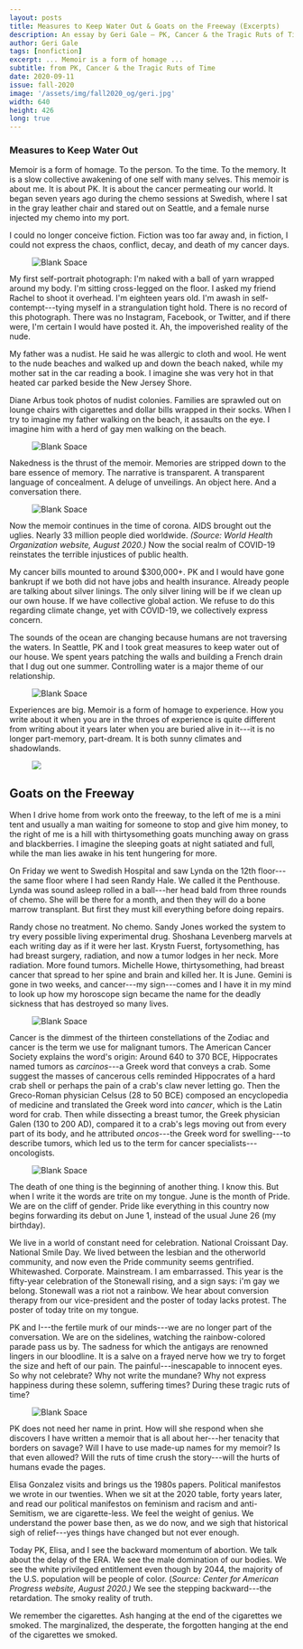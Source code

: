 ```yaml
---
layout: posts
title: Measures to Keep Water Out & Goats on the Freeway (Excerpts)
description: An essay by Geri Gale – PK, Cancer & the Tragic Ruts of Time (Excerpt)
author: Geri Gale
tags: [nonfiction]
excerpt: ... Memoir is a form of homage ...
subtitle: from PK, Cancer & the Tragic Ruts of Time
date: 2020-09-11
issue: fall-2020
image: '/assets/img/fall2020_og/geri.jpg'
width: 640
height: 426
long: true
---
```



### Measures to Keep Water Out

Memoir is a form of homage. To the person. To the time. To the memory.
It is a slow collective awakening of one self with many selves. This
memoir is about me. It is about PK. It is about the cancer permeating
our world. It began seven years ago during the chemo sessions at
Swedish, where I sat in the gray leather chair and stared out on
Seattle, and a female nurse injected my chemo into my port.

I could no longer conceive fiction. Fiction was too far away and, in
fiction, I could not express the chaos, conflict, decay, and death of my
cancer days.

<figure class="my-4 py-3 ">
  <img src="{{ '/assets/img/dinkus.png' | prepend: site.baseurl }}" class="d-block mx-auto" alt="Blank Space" style="max-height:15px;" />
</figure>

My first self-portrait photograph: I'm naked with a ball of yarn wrapped
around my body. I'm sitting cross-legged on the floor. I asked my friend
Rachel to shoot it overhead. I'm eighteen years old. I'm awash in
self-contempt---tying myself in a strangulation tight hold. There is no
record of this photograph. There was no Instagram, Facebook, or Twitter,
and if there were, I'm certain I would have posted it. Ah, the
impoverished reality of the nude.

My father was a nudist. He said he was allergic to cloth and wool. He
went to the nude beaches and walked up and down the beach naked, while
my mother sat in the car reading a book. I imagine she was very hot in
that heated car parked beside the New Jersey Shore.

Diane Arbus took photos of nudist colonies. Families are sprawled out on
lounge chairs with cigarettes and dollar bills wrapped in their socks.
When I try to imagine my father walking on the beach, it assaults on the
eye. I imagine him with a herd of gay men walking on the beach.

<figure class="my-4 py-3 ">
  <img src="{{ '/assets/img/dinkus.png' | prepend: site.baseurl }}" class="d-block mx-auto" alt="Blank Space" style="max-height:15px;" />
</figure>

Nakedness is the thrust of the memoir. Memories are stripped down to the
bare essence of memory. The narrative is transparent. A transparent
language of concealment. A deluge of unveilings. An object here. And a
conversation there.

<figure class="my-4 py-3 ">
  <img src="{{ '/assets/img/dinkus.png' | prepend: site.baseurl }}" class="d-block mx-auto" alt="Blank Space" style="max-height:15px;" />
</figure>

Now the memoir continues in the time of corona. AIDS brought out the
uglies. Nearly 33 million people died worldwide. *(Source: World Health
Organization website, August 2020.)* Now the social realm of COVID-19
reinstates the terrible injustices of public health.

My cancer bills mounted to around \$300,000+. PK and I would have gone
bankrupt if we both did not have jobs and health insurance. Already
people are talking about silver linings. The only silver lining will be
if we clean up our own house. If we have collective global action. We
refuse to do this regarding climate change, yet with COVID-19, we
collectively express concern.

The sounds of the ocean are changing because humans are not traversing
the waters. In Seattle, PK and I took great measures to keep water out
of our house. We spent years patching the walls and building a French
drain that I dug out one summer. Controlling water is a major theme of
our relationship.

<figure class="my-4 py-3 ">
  <img src="{{ '/assets/img/dinkus.png' | prepend: site.baseurl }}" class="d-block mx-auto" alt="Blank Space" style="max-height:15px;" />
</figure>

Experiences are big. Memoir is a form of homage to experience. How you
write about it when you are in the throes of experience is quite
different from writing about it years later when you are buried alive in
it---it is no longer part-memory, part-dream. It is both sunny climates
and shadowlands.

<figure class="mb-4 py-4">
  <img src="{{ '/assets/img/seperator.png' | prepend: site.baseurl }}" class="mx-auto d-block" style="max-height:15px;" />
</figure>


## Goats on the Freeway

When I drive home from work onto the freeway, to the left of me is a
mini tent and usually a man waiting for someone to stop and give him
money, to the right of me is a hill with thirtysomething goats munching
away on grass and blackberries. I imagine the sleeping goats at night
satiated and full, while the man lies awake in his tent hungering for
more.

On Friday we went to Swedish Hospital and saw Lynda on the 12th
floor---the same floor where I had seen Randy Hale. We called it the
Penthouse. Lynda was sound asleep rolled in a ball---her head bald from
three rounds of chemo. She will be there for a month, and then they will
do a bone marrow transplant. But first they must kill everything before
doing repairs.

Randy chose no treatment. No chemo. Sandy Jones worked the system to try
every possible living experimental drug. Shoshana Levenberg marvels at
each writing day as if it were her last. Krystn Fuerst, fortysomething,
has had breast surgery, radiation, and now a tumor lodges in her neck.
More radiation. More found tumors. Michelle Howe, thirtysomething, had
breast cancer that spread to her spine and brain and killed her. It is
June. Gemini is gone in two weeks, and cancer---my sign---comes and I
have it in my mind to look up how my horoscope sign became the name for
the deadly sickness that has destroyed so many lives.

<figure class="my-4 py-3 ">
  <img src="{{ '/assets/img/dinkus.png' | prepend: site.baseurl }}" class="d-block mx-auto" alt="Blank Space" style="max-height:15px;" />
</figure>

Cancer is the dimmest of the thirteen constellations of the Zodiac and
cancer is the term we use for malignant tumors. The American Cancer
Society explains the word's origin: Around 640 to 370 BCE, Hippocrates
named tumors as *carcinos*---a Greek word that conveys a crab. Some
suggest the masses of cancerous cells reminded Hippocrates of a hard
crab shell or perhaps the pain of a crab's claw never letting go. Then
the Greco-Roman physician Celsus (28 to 50 BCE) composed an encyclopedia
of medicine and translated the Greek word into *cancer*, which is the
Latin word for crab. Then while dissecting a breast tumor, the Greek
physician Galen (130 to 200 AD), compared it to a crab's legs moving out
from every part of its body, and he attributed *oncos*---the Greek word
for swelling---to describe tumors, which led us to the term for cancer
specialists---oncologists.

<figure class="my-4 py-3 ">
  <img src="{{ '/assets/img/dinkus.png' | prepend: site.baseurl }}" class="d-block mx-auto" alt="Blank Space" style="max-height:15px;" />
</figure>

The death of one thing is the beginning of another thing. I know this.
But when I write it the words are trite on my tongue. June is the month
of Pride. We are on the cliff of gender. Pride like everything in this
country now begins forwarding its debut on June 1, instead of the usual
June 26 (my birthday).

We live in a world of constant need for celebration. National Croissant
Day. National Smile Day. We lived between the lesbian and the otherworld
community, and now even the Pride community seems gentrified.
Whitewashed. Corporate. Mainstream. I am embarrassed. This year is the
fifty-year celebration of the Stonewall rising, and a sign says: i'm gay
we belong. Stonewall was a riot not a rainbow. We hear about conversion
therapy from our vice-president and the poster of today lacks protest.
The poster of today trite on my tongue.

PK and I---the fertile murk of our minds---we are no longer part of the
conversation. We are on the sidelines, watching the rainbow-colored
parade pass us by. The sadness for which the antigays are renowned
lingers in our bloodline. It is a salve on a frayed nerve how we try to
forget the size and heft of our pain. The painful---inescapable to
innocent eyes. So why not celebrate? Why not write the mundane? Why not
express happiness during these solemn, suffering times? During these
tragic ruts of time?

<figure class="my-4 py-3 ">
  <img src="{{ '/assets/img/dinkus.png' | prepend: site.baseurl }}" class="d-block mx-auto" alt="Blank Space" style="max-height:15px;" />
</figure>

PK does not need her name in print. How will she respond when she
discovers I have written a memoir that is all about her---her tenacity
that borders on savage? Will I have to use made-up names for my memoir?
Is that even allowed? Will the ruts of time crush the story---will the
hurts of humans evade the pages.

Elisa Gonzalez visits and brings us the 1980s papers. Political
manifestos we wrote in our twenties. When we sit at the 2020 table,
forty years later, and read our political manifestos on feminism and
racism and anti-Semitism, we are cigarette-less. We feel the weight of
genius. We understand the power base then, as we do now, and we sigh
that historical sigh of relief---yes things have changed but not ever
enough.

Today PK, Elisa, and I see the backward momentum of abortion. We talk
about the delay of the ERA. We see the male domination of our bodies. We
see the white privileged entitlement even though by 2044, the majority
of the U.S. population will be people of color. (*Source: Center for
American Progress website, August 2020.)* We see the stepping
backward---the retardation. The smoky reality of truth.

We remember the cigarettes. Ash hanging at the end of the cigarettes we
smoked. The marginalized, the desperate, the forgotten hanging at the
end of the cigarettes we smoked.
